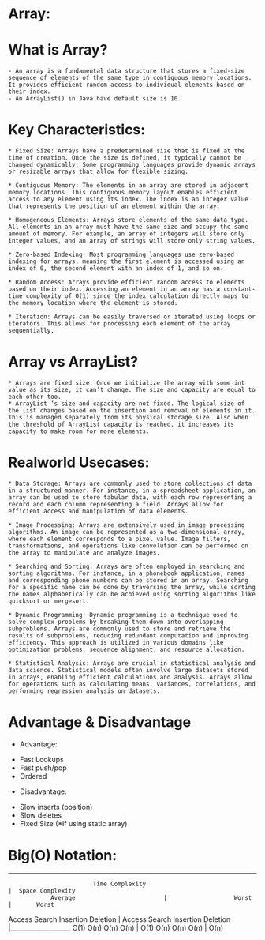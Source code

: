 # Array: 
# What is Array?
    - An array is a fundamental data structure that stores a fixed-size sequence of elements of the same type in contiguous memory locations. It provides efficient random access to individual elements based on their index.
    - An ArrayList() in Java have default size is 10.

# Key Characteristics:
    * Fixed Size: Arrays have a predetermined size that is fixed at the time of creation. Once the size is defined, it typically cannot be changed dynamically. Some programming languages provide dynamic arrays or resizable arrays that allow for flexible sizing.

    * Contiguous Memory: The elements in an array are stored in adjacent memory locations. This contiguous memory layout enables efficient access to any element using its index. The index is an integer value that represents the position of an element within the array.

    * Homogeneous Elements: Arrays store elements of the same data type. All elements in an array must have the same size and occupy the same amount of memory. For example, an array of integers will store only integer values, and an array of strings will store only string values.

    * Zero-based Indexing: Most programming languages use zero-based indexing for arrays, meaning the first element is accessed using an index of 0, the second element with an index of 1, and so on.

    * Random Access: Arrays provide efficient random access to elements based on their index. Accessing an element in an array has a constant-time complexity of O(1) since the index calculation directly maps to the memory location where the element is stored.

    * Iteration: Arrays can be easily traversed or iterated using loops or iterators. This allows for processing each element of the array sequentially.
    
# Array vs ArrayList?
    * Arrays are fixed size. Once we initialize the array with some int value as its size, it can’t change. The size and capacity are equal to each other too.
    * ArrayList ‘s size and capacity are not fixed. The logical size of the list changes based on the insertion and removal of elements in it. This is managed separately from its physical storage size. Also when the threshold of ArrayList capacity is reached, it increases its capacity to make room for more elements.

# Realworld Usecases:
    * Data Storage: Arrays are commonly used to store collections of data in a structured manner. For instance, in a spreadsheet application, an array can be used to store tabular data, with each row representing a record and each column representing a field. Arrays allow for efficient access and manipulation of data elements.

    * Image Processing: Arrays are extensively used in image processing algorithms. An image can be represented as a two-dimensional array, where each element corresponds to a pixel value. Image filters, transformations, and operations like convolution can be performed on the array to manipulate and analyze images.

    * Searching and Sorting: Arrays are often employed in searching and sorting algorithms. For instance, in a phonebook application, names and corresponding phone numbers can be stored in an array. Searching for a specific name can be done by traversing the array, while sorting the names alphabetically can be achieved using sorting algorithms like quicksort or mergesort.

    * Dynamic Programming: Dynamic programming is a technique used to solve complex problems by breaking them down into overlapping subproblems. Arrays are commonly used to store and retrieve the results of subproblems, reducing redundant computation and improving efficiency. This approach is utilized in various domains like optimization problems, sequence alignment, and resource allocation.

    * Statistical Analysis: Arrays are crucial in statistical analysis and data science. Statistical models often involve large datasets stored in arrays, enabling efficient calculations and analysis. Arrays allow for operations such as calculating means, variances, correlations, and performing regression analysis on datasets.

# Advantage & Disadvantage
+ Advantage: 
- Fast Lookups
- Fast push/pop
- Ordered

+ Disadvantage:
- Slow inserts (position)
- Slow deletes
- Fixed Size (*If using static array)

# Big(O) Notation:
____________________________________________________________________________________________________________________
                            Time Complexity	                                                    |  Space Complexity
                Average	                        |                   Worst	                    |       Worst
Access	    Search	  Insertion   Deletion      |   Access	    Search	   Insertion  Deletion  |___________________ 
O(1)	    O(n)	    O(n)	   O(n)         |    O(1)	     O(n)	    O(n)	    O(n)    |        O(n)